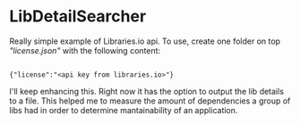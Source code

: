 # LibDetailSearcher

Really simple example of Libraries.io api.
To use, create one folder on top *"license.json"* with the following content:

```

{"license":"<api key from libraries.io>"}

```

I'll keep enhancing this. Right now it has the option to output the lib details to a file. This helped me to measure the amount of dependencies a group of libs had in order to determine mantainability of an application.
